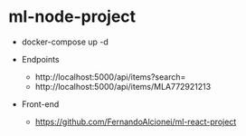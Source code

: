 # ml-node-project

- docker-compose up -d


- Endpoints
  - http://localhost:5000/api/items?search=
  - http://localhost:5000/api/items/MLA772921213
  
 
- Front-end
  - https://github.com/FernandoAlcionei/ml-react-project
 
